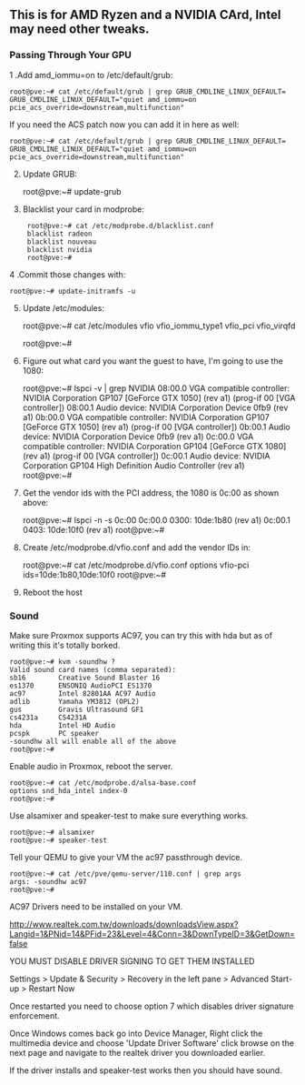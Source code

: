 ## This is for AMD Ryzen and a NVIDIA CArd, Intel may need other tweaks.

### Passing Through Your GPU

1 .Add amd_iommu=on to /etc/default/grub:

    root@pve:~# cat /etc/default/grub | grep GRUB_CMDLINE_LINUX_DEFAULT=
    GRUB_CMDLINE_LINUX_DEFAULT="quiet amd_iommu=on pcie_acs_override=downstream,multifunction"
    
If you need the ACS patch now you can add it in here as well:

    root@pve:~# cat /etc/default/grub | grep GRUB_CMDLINE_LINUX_DEFAULT=
    GRUB_CMDLINE_LINUX_DEFAULT="quiet amd_iommu=on pcie_acs_override=downstream,multifunction"
    
2. Update GRUB:

    root@pve:~# update-grub
    
3. Blacklist your card in modprobe:

        root@pve:~# cat /etc/modprobe.d/blacklist.conf
        blacklist radeon
        blacklist nouveau
        blacklist nvidia
        root@pve:~#

4 .Commit those changes with:

    root@pve:~# update-initramfs -u

5. Update /etc/modules:

    root@pve:~# cat /etc/modules
    vfio
    vfio_iommu_type1
    vfio_pci
    vfio_virqfd

    root@pve:~#

6. Figure out what card you want the guest to have, I'm going to use the 1080:

    root@pve:~# lspci -v | grep NVIDIA
    08:00.0 VGA compatible controller: NVIDIA Corporation GP107 [GeForce GTX 1050] (rev a1) (prog-if 00 [VGA controller])
    08:00.1 Audio device: NVIDIA Corporation Device 0fb9 (rev a1)
    0b:00.0 VGA compatible controller: NVIDIA Corporation GP107 [GeForce GTX 1050] (rev a1) (prog-if 00 [VGA controller])
    0b:00.1 Audio device: NVIDIA Corporation Device 0fb9 (rev a1)
    0c:00.0 VGA compatible controller: NVIDIA Corporation GP104 [GeForce GTX 1080] (rev a1) (prog-if 00 [VGA controller])
    0c:00.1 Audio device: NVIDIA Corporation GP104 High Definition Audio Controller (rev a1)
    root@pve:~#

7. Get the vendor ids with the PCI address, the 1080 is 0c:00 as shown above:

    root@pve:~# lspci -n -s 0c:00
    0c:00.0 0300: 10de:1b80 (rev a1)
    0c:00.1 0403: 10de:10f0 (rev a1)
    root@pve:~#
 
8. Create /etc/modprobe.d/vfio.conf and add the vendor IDs in:

    root@pve:~# cat /etc/modprobe.d/vfio.conf
    options vfio-pci ids=10de:1b80,10de:10f0
    root@pve:~#

9. Reboot the host

### Sound

Make sure Proxmox supports AC97, you can try this with hda but as of writing this it's totally borked.

    root@pve:~# kvm -soundhw ?
    Valid sound card names (comma separated):
    sb16        Creative Sound Blaster 16
    es1370      ENSONIQ AudioPCI ES1370
    ac97        Intel 82801AA AC97 Audio
    adlib       Yamaha YM3812 (OPL2)
    gus         Gravis Ultrasound GF1
    cs4231a     CS4231A
    hda         Intel HD Audio
    pcspk       PC speaker
    -soundhw all will enable all of the above
    root@pve:~#


Enable audio in Proxmox, reboot the server.

    root@pve:~# cat /etc/modprobe.d/alsa-base.conf
    options snd_hda_intel index-0
    root@pve:~#

Use alsamixer and speaker-test to make sure everything works.

    root@pve:~# alsamixer
    root@pve:~# speaker-test

Tell your QEMU to give your VM the ac97 passthrough device.

    root@pve:~# cat /etc/pve/qemu-server/110.conf | grep args
    args: -soundhw ac97
    root@pve:~#

AC97 Drivers need to be installed on your VM.

http://www.realtek.com.tw/downloads/downloadsView.aspx?Langid=1&PNid=14&PFid=23&Level=4&Conn=3&DownTypeID=3&GetDown=false

YOU MUST DISABLE DRIVER SIGNING TO GET THEM INSTALLED

Settings > Update & Security > Recovery in the left pane > Advanced Start-up > Restart Now

Once restarted you need to choose option 7 which disables driver signature enforcement.

Once Windows comes back go into Device Manager, Right click the multimedia device and choose 'Update Driver Software' click browse on the next page and navigate to the realtek driver you downloaded earlier.

If the driver installs and speaker-test works then you should have sound.




